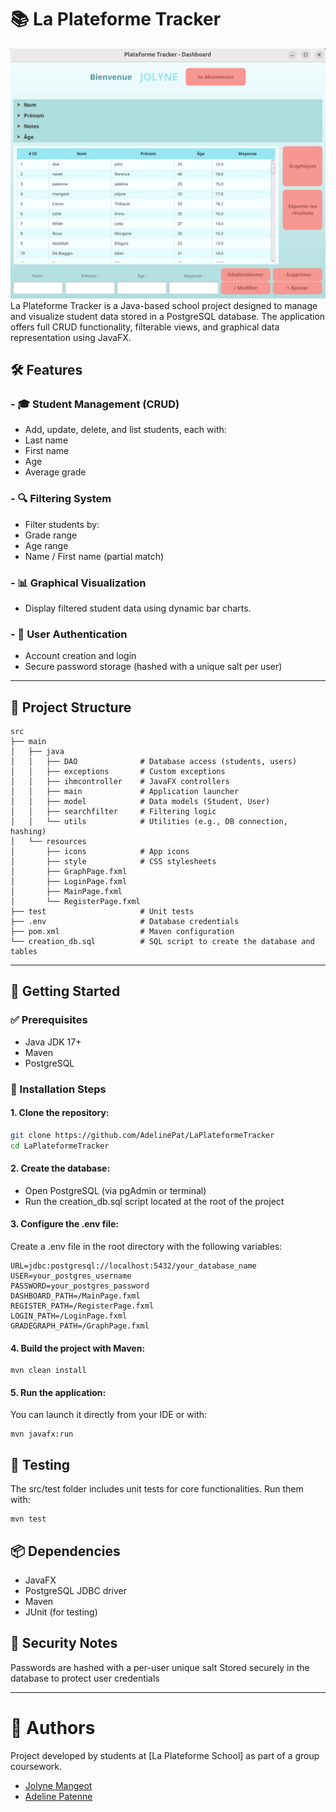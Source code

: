 # 📚 La Plateforme Tracker
![Plateforme Tracker - Dashboard](./src/main/resources/plateforme-tracker.png)
La Plateforme Tracker is a Java-based school project designed to manage and visualize student data stored in a PostgreSQL database. The application offers full CRUD functionality, filterable views, and graphical data representation using JavaFX.

## 🛠 Features
### - 🎓 **Student Management (CRUD)**
  - Add, update, delete, and list students, each with:
  - Last name
  - First name
  - Age
  - Average grade
### - 🔍 **Filtering System**
  - Filter students by:
  - Grade range
  - Age range
  - Name / First name (partial match)
### - 📊 **Graphical Visualization**
  - Display filtered student data using dynamic bar charts.
### - 👤 **User Authentication**
  - Account creation and login
  - Secure password storage (hashed with a unique salt per user)
___
## 🧩 Project Structure
```
src
├── main
│   ├── java
│   │   ├── DAO              # Database access (students, users)
│   │   ├── exceptions       # Custom exceptions
│   │   ├── ihmcontroller    # JavaFX controllers
│   │   ├── main             # Application launcher
│   │   ├── model            # Data models (Student, User)
│   │   ├── searchfilter     # Filtering logic
│   │   └── utils            # Utilities (e.g., DB connection, hashing)
│   └── resources
│       ├── icons            # App icons
│       ├── style            # CSS stylesheets
│       ├── GraphPage.fxml
│       ├── LoginPage.fxml
│       ├── MainPage.fxml
│       └── RegisterPage.fxml
├── test                     # Unit tests
├── .env                     # Database credentials
├── pom.xml                  # Maven configuration
└── creation_db.sql          # SQL script to create the database and tables
```
___
## 🚀 Getting Started
### ✅ Prerequisites
- Java JDK 17+
- Maven
- PostgreSQL
### 🧪 Installation Steps
#### 1. Clone the repository:
```bash
git clone https://github.com/AdelinePat/LaPlateformeTracker
cd LaPlateformeTracker
```
#### 2. Create the database:
- Open PostgreSQL (via pgAdmin or terminal)
- Run the creation_db.sql script located at the root of the project
#### 3. Configure the .env file:
Create a .env file in the root directory with the following variables:
```
URL=jdbc:postgresql://localhost:5432/your_database_name
USER=your_postgres_username
PASSWORD=your_postgres_password
DASHBOARD_PATH=/MainPage.fxml
REGISTER_PATH=/RegisterPage.fxml
LOGIN_PATH=/LoginPage.fxml
GRADEGRAPH_PATH=/GraphPage.fxml
```

#### 4. Build the project with Maven:
```
mvn clean install
```
#### 5. Run the application:
You can launch it directly from your IDE or with:
```
mvn javafx:run
```
## 🧪 Testing
The src/test folder includes unit tests for core functionalities. Run them with:
```
mvn test
```
## 📦 Dependencies
- JavaFX
- PostgreSQL JDBC driver
- Maven
- JUnit (for testing)
## 🔐 Security Notes
Passwords are hashed with a per-user unique salt
Stored securely in the database to protect user credentials
____
# 👥 Authors
Project developed by students at [La Plateforme School] as part of a group coursework.
- [Jolyne Mangeot](https://github.com/jolyne-mangeot)
- [Adeline Patenne](https://github.com/AdelinePat) 